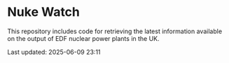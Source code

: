 # Nuke Watch

This repository includes code for retrieving the latest information available on the output of EDF nuclear power plants in the UK.

Last updated: 2025-06-09 23:11